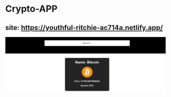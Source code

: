 # Crypto-APP

## site: https://youthful-ritchie-ac714a.netlify.app/
![project image](https://github.com/MatheusCTorres/Crypto-APP/blob/main/img.png)
